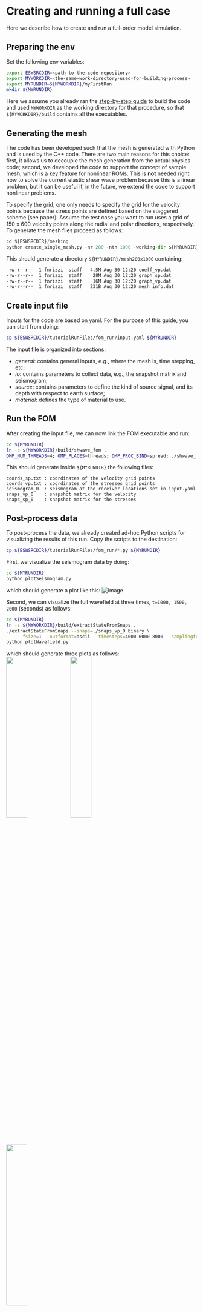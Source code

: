 
# Creating and running a full case
Here we describe how to create and run a full-order model simulation.

## Preparing the env
Set the following env variables:
```bash
export ESWSRCDIR=<path-to-the-code-repository>
export MYWORKDIR=<the-same-work-directory-used-for-building-process>
export MYRUNDIR=${MYWORKDIR}/myFirstRun
mkdir ${MYRUNDIR}
```
Here we assume you already ran the [step-by-step guide](./docs/build.md)
to build the code and used `MYWORKDIR` as the working directory for that procedure,
so that `${MYWORKDIR}/build` contains all the executables.


## Generating the mesh
The code has been developed such that the mesh is generated with Python
and is used by the C++ code. There are two main reasons for this choice:
first, it allows us to decouple the mesh generation from the actual physics code;
second, we developed the code to support the concept of sample mesh,
which is a key feature for nonlinear ROMs. This is **not** needed right now
to solve the current elastic shear wave problem because this is a linear problem,
but it can be useful if, in the future, we extend the code to support nonlinear problems.

To specify the grid, one only needs to specify the grid for the velocity points because
the stress points are defined based on the staggered scheme (see paper).
Assume the test case you want to run uses a grid of 150 x 600 velocity points
along the radial and polar directions, respectively.
To generate the mesh files proceed as follows:
```python
cd ${ESWSRCDIR}/meshing
python create_single_mesh.py -nr 200 -nth 1000 -working-dir ${MYRUNDIR}
```
This should generate a directory `${MYRUNDIR}/mesh200x1000` containing:
```bash
-rw-r--r--  1 fnrizzi  staff   4.5M Aug 30 12:20 coeff_vp.dat
-rw-r--r--  1 fnrizzi  staff    28M Aug 30 12:20 graph_sp.dat
-rw-r--r--  1 fnrizzi  staff    16M Aug 30 12:20 graph_vp.dat
-rw-r--r--  1 fnrizzi  staff   231B Aug 30 12:20 mesh_info.dat
```

## Create input file
Inputs for the code are based on yaml.
For the purpose of this guide, you can start from doing:
```bash
cp ${ESWSRCDIR}/tutorialRunFiles/fom_run/input.yaml ${MYRUNDIR}
```
The input file is organized into sections:
- *general*: contains general inputs, e.g., where the mesh is, time stepping, etc;
- *io*: contains parameters to collect data, e.g., the snapshot matrix and seismogram;
- *source*: contains parameters to define the kind of source signal, and its depth with respect to earth surface;
- *material*: defines the type of material to use.


## Run the FOM
After creating the input file, we can now link the FOM executable and run:
```bash
cd ${MYRUNDIR}
ln -s ${MYWORKDIR}/build/shwave_fom .
OMP_NUM_THREADS=4; OMP_PLACES=threads; OMP_PROC_BIND=spread; ./shwave_fom input.yaml
```
This should generate inside `${MYRUNDIR}` the following files:
```
coords_sp.txt : coordinates of the velocity grid points
coords_vp.txt : coordinates of the stresses grid points
seismogram_0  : seismogram at the receiver locations set in input.yaml
snaps_vp_0    : snapshot matrix for the velocity
snaps_sp_0    : snapshot matrix for the stresses
```

## Post-process data
To post-process the data, we already created ad-hoc Python scripts for visualizing
the results of this run. Copy the scripts to the destination:
```bash
cp ${ESWSRCDIR}/tutorialRunFiles/fom_run/*.py ${MYRUNDIR}
```

First, we visualize the seismogram data by doing:
```bash
cd ${MYRUNDIR}
python plotSeismogram.py
```
which should generate a plot like this:
![image](https://github.com/fnrizzi/ElasticShearWaves/blob/master/tutorialRunFiles/seismogram.png)

Second, we can visualize the full wavefield at three times, `t=1000, 1500, 2000` (seconds) as follows:
```bash
cd ${MYRUNDIR}
ln -s ${MYWORKDIR}/build/extractStateFromSnaps .
./extractStateFromSnaps --snaps=./snaps_vp_0 binary \
	--fsize=1 --outformat=ascii --timesteps=4000 6000 8000 --samplingfreq=100 --outfileappend=vp
python plotWavefield.py
```
which should generate three plots as follows:<br>
<img src="https://github.com/fnrizzi/ElasticShearWaves/blob/master/tutorialRunFiles/fom/wavefield_4000.png" width="33%">
<img src="https://github.com/fnrizzi/ElasticShearWaves/blob/master/tutorialRunFiles/fom/wavefield_6000.png" width="33%">
<img src="https://github.com/fnrizzi/ElasticShearWaves/blob/master/tutorialRunFiles/fom/wavefield_8000.png" width="33%">
